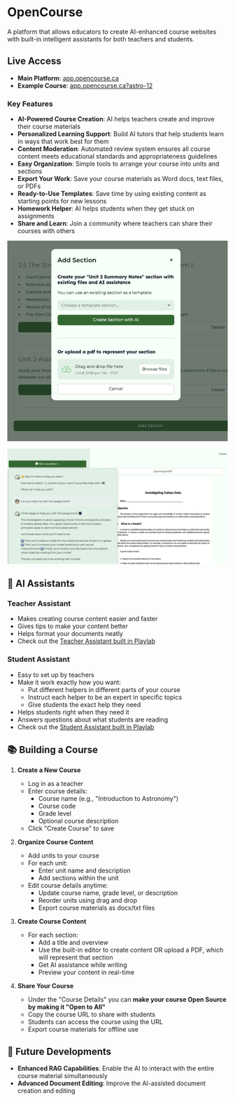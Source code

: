 # OpenCourse

A platform that allows educators to create AI-enhanced course websites with built-in intelligent assistants for both teachers and students.

## Live Access

- **Main Platform**: [app.opencourse.ca](https://app.opencourse.ca)
- **Example Course**: [app.opencourse.ca?astro-12](https://app.opencourse.ca?astro-12)

### Key Features

- **AI-Powered Course Creation**: AI helps teachers create and improve their course materials
- **Personalized Learning Support**: Build AI tutors that help students learn in ways that work best for them
- **Content Moderation**: Automated review system ensures all course content meets educational standards and appropriateness guidelines
- **Easy Organization**: Simple tools to arrange your course into units and sections
- **Export Your Work**: Save your course materials as Word docs, text files, or PDFs
- **Ready-to-Use Templates**: Save time by using existing content as starting points for new lessons
- **Homework Helper**: AI helps students when they get stuck on assignments
- **Share and Learn**: Join a community where teachers can share their courses with others

![Teacher using a template to create new content](./images/template_screenshot.png)

![Student getting AI assistance on an assignment](./images/assignment_assistance_screenshot.png)

## 🤖 AI Assistants

### Teacher Assistant
- Makes creating course content easier and faster
- Gives tips to make your content better
- Helps format your documents neatly
- Check out the [Teacher Assistant built in Playlab](https://www.playlab.ai/project/cmaofa4o30m9fsvih246c1eqc)

### Student Assistant
- Easy to set up by teachers
- Make it work exactly how you want:
  - Put different helpers in different parts of your course
  - Instruct each helper to be an expert in specific topics
  - Give students the exact help they need
- Helps students right when they need it
- Answers questions about what students are reading
- Check out the [Student Assistant built in Playlab](https://www.playlab.ai/project/cmaofcbwm0m9lsvih8sdt1578)

## 📚 Building a Course

1. **Create a New Course**
   - Log in as a teacher
   - Enter course details:
     - Course name (e.g., "Introduction to Astronomy")
     - Course code
     - Grade level
     - Optional course description
   - Click "Create Course" to save

2. **Organize Course Content**
   - Add units to your course
   - For each unit:
     - Enter unit name and description
     - Add sections within the unit
   - Edit course details anytime:
     - Update course name, grade level, or description
     - Reorder units using drag and drop
     - Export course materials as docx/txt files

3. **Create Course Content**
   - For each section:
     - Add a title and overview
     - Use the built-in editor to create content OR upload a PDF, which will represent that section
     - Get AI assistance while writing
     - Preview your content in real-time

4. **Share Your Course**
   - Under the "Course Details" you can **make your course Open Source by making it "Open to All"**
   - Copy the course URL to share with students
   - Students can access the course using the URL
   - Export course materials for offline use

## 🔮 Future Developments

- **Enhanced RAG Capabilities**: Enable the AI to interact with the entire course material simultaneously
- **Advanced Document Editing**: Improve the AI-assisted document creation and editing